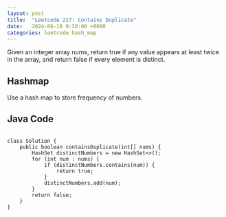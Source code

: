 ```yaml
---
layout: post
title:  "Leetcode 217: Contains Duplicate"
date:   2024-06-18 9:30:00 +0000
categories: leetcode hash_map
---
```


Given an integer array nums, return true if any value appears at least twice in the array, and return false if every element is distinct.

<h2>Hashmap</h2>
Use a hash map to store frequency of numbers.


<h2> Java Code </h2>
<pre>
<code>
class Solution {
    public boolean containsDuplicate(int[] nums) {
        HashSet<Integer> distinctNumbers = new HashSet<>();
        for (int num : nums) {
            if (distinctNumbers.contains(num)) {
                return true;
            }
            distinctNumbers.add(num);
        }
        return false;
    }
}
</code>
</pre>